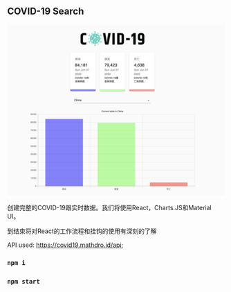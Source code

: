 

## COVID-19 Search

![COVID-19 ](https://raw.githubusercontent.com/Ts-qi/covid_19-/master/src/images/WechatIMG77.png)

创建完整的COVID-19跟实时数据。我们将使用React，Charts.JS和Material UI。

到结束将对React的工作流程和挂钩的使用有深刻的了解

API used: https://covid19.mathdro.id/api;



### `npm i`



### `npm start`
